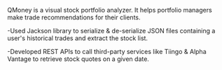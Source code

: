 QMoney is a visual stock portfolio analyzer. It helps portfolio managers make trade recommendations for their clients.


-Used Jackson library to serialize & de-serialize JSON files containing a user's historical trades and extract the stock list.

-Developed REST APIs to call third-party services like Tiingo & Alpha Vantage to retrieve stock quotes on a given date.
